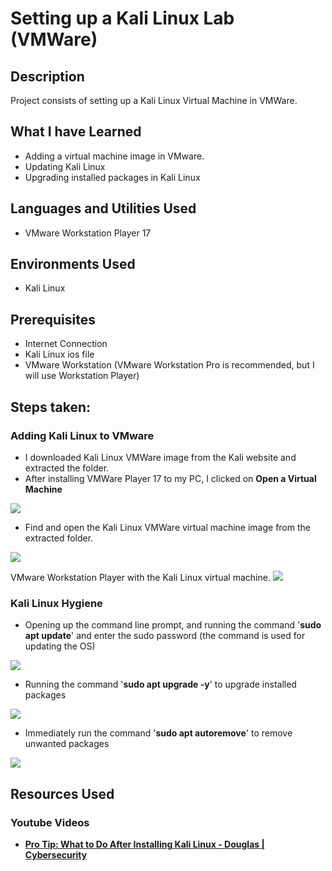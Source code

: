 <h1>Setting up a Kali Linux Lab (VMWare)</h1>


<h2>Description</h2>
Project consists of setting up a Kali Linux Virtual Machine in VMWare.
<br/>

<h2>What I have Learned</h2>

- Adding a virtual machine image in VMware.
- Updating Kali Linux
- Upgrading installed packages in Kali Linux

<h2>Languages and Utilities Used</h2>

- VMware Workstation Player 17

<h2>Environments Used </h2>

- Kali Linux

<h2>Prerequisites</h2>

- Internet Connection
- Kali Linux ios file
- VMware Workstation (VMware Workstation Pro is recommended, but I will use Workstation Player)

<h2>Steps taken:</h2>

<h3>Adding Kali Linux to VMware</h3>

- I downloaded Kali Linux VMWare image from the Kali website and extracted the folder.
- After installing VMWare Player 17 to my PC, I clicked on <b>Open a Virtual Machine</b>
<img src='https://i.imgur.com/6ZzjkQY.png'>

- Find and open the Kali Linux VMWare virtual machine image from the extracted folder.
<img src='https://i.imgur.com/QMN2Ud6.png'>

VMware Workstation Player with the Kali Linux virtual machine.
<img src='https://i.imgur.com/LnxW6FQ.png'>

<h3>Kali Linux Hygiene</h3>

- Opening up the command line prompt, and running the command '<b>sudo apt update</b>' and enter the sudo password (the command is used for updating the OS) 
<img src='https://i.imgur.com/u9JOs37.png'>

- Running the command '<b>sudo apt upgrade -y</b>' to upgrade installed packages
<img src='https://i.imgur.com/Bpg7fpb.png'>

- Immediately run the command '<b>sudo apt autoremove</b>' to remove unwanted packages
<img src='https://i.imgur.com/H8o73xQ.png'>


<h2>Resources Used</h2>

<h3>Youtube Videos</h3>

- <a href='https://www.youtube.com/watch?v=Vos7DCTqvSM'><b>Pro Tip: What to Do After Installing Kali Linux - Douglas | Cybersecurity</b></a>


<!--
 ```diff
- text in red
+ text in green
! text in orange
# text in gray
@@ text in purple (and bold)@@
```
